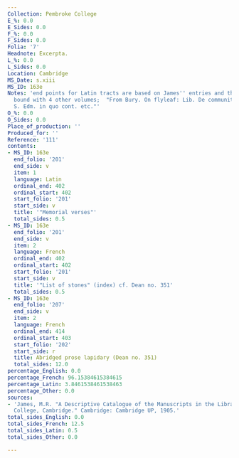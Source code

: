 ```yaml
---
Collection: Pembroke College
E_%: 0.0
E_Sides: 0.0
F_%: 0.0
F_Sides: 0.0
Folia: '7'
Headnote: Excerpta.
L_%: 0.0
L_Sides: 0.0
Location: Cambridge
MS_Date: s.xiii
MS_ID: 163e
Notes: 'end points for Latin tracts are based on James'' entries and therefore approximate;
  bound with 4 other volumes;  "From Bury. On flyleaf: Lib. De communitate monachorum
  S. Edm. in quo cont. etc."'
O_%: 0.0
O_Sides: 0.0
Place_of_production: ''
Produced_for: ''
Reference: '111'
contents:
- MS_ID: 163e
  end_folio: '201'
  end_side: v
  item: 1
  language: Latin
  ordinal_end: 402
  ordinal_start: 402
  start_folio: '201'
  start_side: v
  title: '"Memorial verses"'
  total_sides: 0.5
- MS_ID: 163e
  end_folio: '201'
  end_side: v
  item: 2
  language: French
  ordinal_end: 402
  ordinal_start: 402
  start_folio: '201'
  start_side: v
  title: '"List of stones" (index) cf. Dean no. 351'
  total_sides: 0.5
- MS_ID: 163e
  end_folio: '207'
  end_side: v
  item: 2
  language: French
  ordinal_end: 414
  ordinal_start: 403
  start_folio: '202'
  start_side: r
  title: Abridged prose lapidary (Dean no. 351)
  total_sides: 12.0
percentage_English: 0.0
percentage_French: 96.15384615384615
percentage_Latin: 3.8461538461538463
percentage_Other: 0.0
sources:
- 'James, M.R. "A Descriptive Catalogue of the Manuscripts in the Library of Pembroke
  College, Cambridge." Cambridge: Cambridge UP, 1905.'
total_sides_English: 0.0
total_sides_French: 12.5
total_sides_Latin: 0.5
total_sides_Other: 0.0

---
```

